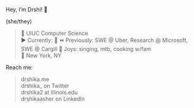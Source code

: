 Hey, I’m Drshi! 👋

(she/they)
      
> 🍄 UIUC Computer Science  
> ▶️ Currently: 🦦
> ⏪ Previously: SWE @ Uber, Research @ Microsoft, SWE @ Cargill
> 🌱 Joys: singing, mtb, cooking w/fam   
> 📍 New York, NY  

Reach me:

> drshika.me   
> drshika_ on Twitter   
> drshika2 at illinois.edu   
> drshikaasher on LinkedIn   
